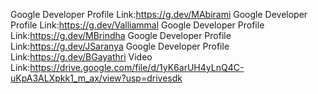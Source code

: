 Google Developer Profile Link:https://g.dev/MAbirami
Google Developer Profile Link:https://g.dev/Valliammal
Google Developer Profile Link:https://g.dev/MBrindha
Google Developer Profile Link:https://g.dev/JSaranya
Google Developer Profile Link:https://g.dev/BGayathri
Video Link:https://drive.google.com/file/d/1yK6arUH4yLnQ4C-uKpA3ALXpkk1_m_ax/view?usp=drivesdk
